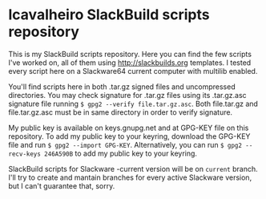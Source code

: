 # lcavalheiro SlackBuild scripts repository

This is my SlackBuild scripts repository. Here you can find the few scripts I've worked on, all of them using http://slackbuilds.org templates. I tested every script here on a Slackware64 current computer with multilib enabled.

You'll find scripts here in both .tar.gz signed files and uncompressed directories. You may check signature for .tar.gz files using its .tar.gz.asc signature file running `$ gpg2 --verify file.tar.gz.asc`. Both file.tar.gz and file.tar.gz.asc must be in same directory in order to verify signature.

My public key is available on keys.gnupg.net and at GPG-KEY file on this repository. To add my public key to your keyring, download the GPG-KEY file and run `$ gpg2 --import GPG-KEY`. Alternatively, you can run `$ gpg2 --recv-keys 246A590B` to add my public key to your keyring.

SlackBuild scripts for Slackware -current version will be on `current` branch. I'll try to create and mantain branches for every active Slackware version, but I can't guarantee that, sorry.
